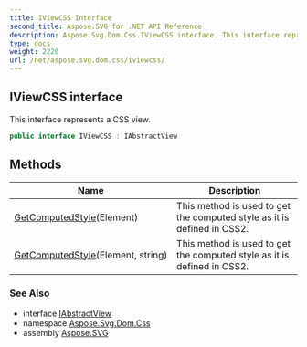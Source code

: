 ```yaml
---
title: IViewCSS Interface
second_title: Aspose.SVG for .NET API Reference
description: Aspose.Svg.Dom.Css.IViewCSS interface. This interface represents a CSS view
type: docs
weight: 2220
url: /net/aspose.svg.dom.css/iviewcss/
---
```

## IViewCSS interface

This interface represents a CSS view.

```csharp
public interface IViewCSS : IAbstractView
```

## Methods

| Name | Description |
| --- | --- |
| [GetComputedStyle](../../aspose.svg.dom.css/iviewcss/getcomputedstyle/#getcomputedstyle)(Element) | This method is used to get the computed style as it is defined in CSS2. |
| [GetComputedStyle](../../aspose.svg.dom.css/iviewcss/getcomputedstyle/#getcomputedstyle_1)(Element, string) | This method is used to get the computed style as it is defined in CSS2. |

### See Also

* interface [IAbstractView](../../aspose.svg.dom.views/iabstractview/)
* namespace [Aspose.Svg.Dom.Css](../../aspose.svg.dom.css/)
* assembly [Aspose.SVG](../../)
